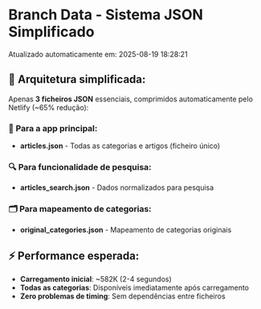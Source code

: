 # Branch Data - Sistema JSON Simplificado
Atualizado automaticamente em: 2025-08-19 18:28:21

## 🎯 Arquitetura simplificada:
Apenas **3 ficheiros JSON** essenciais, comprimidos automaticamente pelo Netlify (~65% redução):

### 📱 Para a app principal:
- **articles.json** - Todas as categorias e artigos (ficheiro único)

### 🔍 Para funcionalidade de pesquisa:
- **articles_search.json** - Dados normalizados para pesquisa

### 🗂️ Para mapeamento de categorias:
- **original_categories.json** - Mapeamento de categorias originais

## ⚡ Performance esperada:
- **Carregamento inicial**: ~582K (2-4 segundos)
- **Todas as categorias**: Disponíveis imediatamente após carregamento
- **Zero problemas de timing**: Sem dependências entre ficheiros
